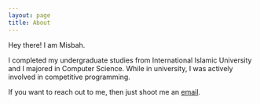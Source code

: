 ```yaml
---
layout: page
title: About
---
```


Hey there! I am Misbah. 

I completed my undergraduate studies from International Islamic University and I majored in Computer Science. While in university, I was actively involved in competitive programming.

If you want to reach out to me, then just shoot me an [email](mailto:@gmail.com).
